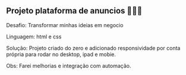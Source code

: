 ## Projeto plataforma de anuncios 👨🏻‍💻

Desafio: Transformar minhas ideias em negocio

Linguagem: html e css

Solução: Projeto criado do zero e adicionado responsividade por conta própria para rodar no desktop, ipad e mobie.

Obs: Farei melhorias e integração com automação.
